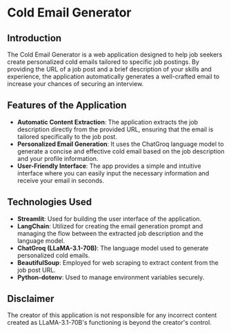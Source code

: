 # Cold Email Generator

## Introduction

The Cold Email Generator is a web application designed to help job seekers create personalized cold emails tailored to specific job postings. By providing the URL of a job post and a brief description of your skills and experience, the application automatically generates a well-crafted email to increase your chances of securing an interview.

## Features of the Application

- **Automatic Content Extraction**: The application extracts the job description directly from the provided URL, ensuring that the email is tailored specifically to the job post.
- **Personalized Email Generation**: It uses the ChatGroq language model to generate a concise and effective cold email based on the job description and your profile information.
- **User-Friendly Interface**: The app provides a simple and intuitive interface where you can easily input the necessary information and receive your email in seconds.

## Technologies Used

- **Streamlit**: Used for building the user interface of the application.
- **LangChain**: Utilized for creating the email generation prompt and managing the flow between the extracted job description and the language model.
- **ChatGroq (LLaMA-3.1-70B)**: The language model used to generate personalized cold emails.
- **BeautifulSoup**: Employed for web scraping to extract content from the job post URL.
- **Python-dotenv**: Used to manage environment variables securely.

## Disclaimer

The creator of this application is not responsible for any incorrect content created as LLaMA-3.1-70B's functioning is beyond the creator's control.
